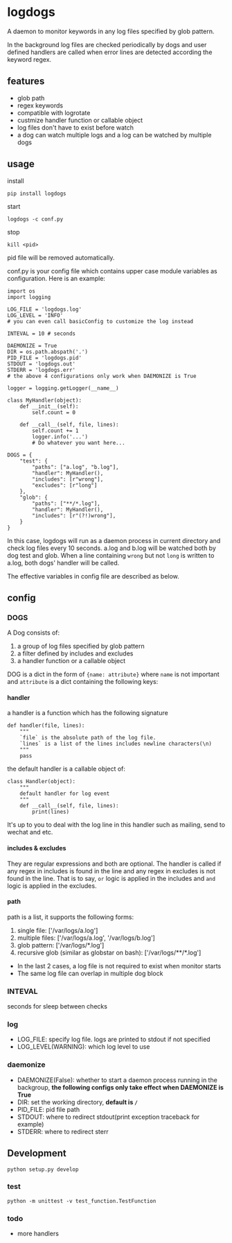 # logdogs

A daemon to monitor keywords in any log files specified by glob pattern.

In the background log files are checked periodically by dogs and user defined handlers are called when error lines are detected according the keyword regex.


## features
* glob path
* regex keywords
* compatible with logrotate
* custmize handler function or callable object
* log files don't have to exist before watch
* a dog can watch multiple logs and a log can be watched by multiple dogs


## usage
install
```
pip install logdogs
```
start
```
logdogs -c conf.py
```
stop
```
kill <pid>
```
pid file will be removed automatically.

conf.py is your config file which contains upper case module variables as configuration. Here is an example:

```
import os
import logging

LOG_FILE = 'logdogs.log'
LOG_LEVEL = 'INFO'
# you can even call basicConfig to customize the log instead

INTEVAL = 10 # seconds

DAEMONIZE = True
DIR = os.path.abspath('.')
PID_FILE = 'logdogs.pid'
STDOUT = 'logdogs.out'
STDERR = 'logdogs.err'
# the above 4 configurations only work when DAEMONIZE is True

logger = logging.getLogger(__name__)

class MyHandler(object):
    def __init__(self):
        self.count = 0

    def __call__(self, file, lines):
        self.count += 1
        logger.info('...')
        # Do whatever you want here...

DOGS = {
    "test": {
        "paths": ["a.log", "b.log"],
        "handler": MyHandler(),
        "includes": [r"wrong"],
        "excludes": [r"long"]
    },
    "glob": {
        "paths": ["**/*.log"],
        "handler": MyHandler(),
        "includes": [r"(?!)wrong"],
    }
}

```
In this case, logdogs will run as a daemon process in current directory and check log files every 10 seconds. a.log and b.log will be watched both by dog test and glob. When a line containing `wrong` but not `long` is written to a.log, both dogs' handler will be called.

The effective variables in config file are described as below.


## config

### DOGS
A Dog consists of:

1. a group of log files specified by glob pattern
2. a filter defined by includes and excludes
3. a handler function or a callable object

DOG is a dict in the form of `{name: attribute}` where `name` is not important and `attribute` is a dict containing the following keys:

#### handler
a handler is a function which has the following signature
```
def handler(file, lines):
	"""
	`file` is the absolute path of the log file.
	`lines` is a list of the lines includes newline characters(\n)
	"""
	pass
```

the default handler is a callable object of:
```
class Handler(object):
    """
    default handler for log event
    """
    def __call__(self, file, lines):
        print(lines)

```
It's up to you to deal with the log line in this handler such as mailing, send to wechat and etc.

#### includes & excludes
They are regular expressions and both are optional.
The handler is called if any regex in includes is found in the line and any regex in excludes is not found in the line.
That is to say, `or` logic is applied in the includes and `and` logic is applied in the excludes.


#### path
path is a list, it supports the following forms:

1. single file: ['/var/logs/a.log']
2. multiple files: ['/var/logs/a.log', '/var/logs/b.log']
3. glob pattern: ['/var/logs/*.log']
4. recursive glob (similar as globstar on bash): ['/var/logs/**/*.log']

* In the last 2 cases, a log file is not required to exist when monitor starts
* The same log file can overlap in multiple dog block


### INTEVAL
seconds for sleep between checks

### log
* LOG_FILE: specify log file. logs are printed to stdout if not specified
* LOG_LEVEL(WARNING): which log level to use


### daemonize
* DAEMONIZE(False): whether to start a daemon process running in the backgroup, **the following configs only take effect when DAEMONIZE is True**
* DIR: set the working directory, **default is `/`**
* PID_FILE: pid file path
* STDOUT: where to redirect stdout(print exception traceback for example)
* STDERR: where to redirect sterr


## Development

```
python setup.py develop
```

### test
```
python -m unittest -v test_function.TestFunction
```

### todo

* more handlers


